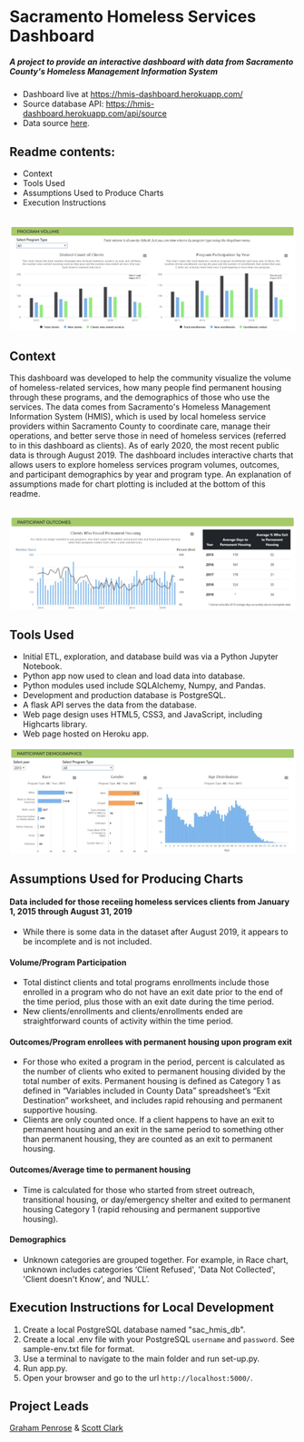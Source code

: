 # Sacramento Homeless Services Dashboard

##### A project to provide an interactive dashboard with data from Sacramento County's Homeless Management Information System

* Dashboard live at https://hmis-dashboard.herokuapp.com/
* Source database API: https://hmis-dashboard.herokuapp.com/api/source 
* Data source [here](https://github.com/code4sac/sacramento-county-homeless-hmis-data/tree/master/data).

## Readme contents:
* Context
* Tools Used
* Assumptions Used to Produce Charts
* Execution Instructions 
<br /><br />
 
![top_of_dash](images/HMIS_dash_top.JPG)

## Context

This dashboard was developed to help the community visualize the volume of homeless-related services, how many people find permanent housing through these programs, and the demographics of those who use the services. The data comes from Sacramento's Homeless Management Information System (HMIS), which is used by local homeless service providers within Sacramento County to coordinate care, manage their operations, and better serve those in need of homeless services (referred to in this dashboard as clients). As of early 2020, the most recent public data is through August 2019. The dashboard includes interactive charts that allows users to explore homeless services program volumes, outcomes, and participant demographics by year and program type. An explanation of assumptions made for chart plotting is included at the bottom of this readme.  <br /><br />

![mid_dash](images/HMIS_dash_middle.JPG)


## Tools Used

* Initial ETL, exploration, and database build was via a Python Jupyter Notebook.
* Python app now used to clean and load data into database. 
* Python modules used include SQLAlchemy, Numpy, and Pandas.
* Development and production database is PostgreSQL.
* A flask API serves the data from the database.
* Web page design uses HTML5, CSS3, and JavaScript, including Highcarts library.
* Web page hosted on Heroku app. 

![bottom_dash](images/HMIS_dash_bottom.JPG)

## Assumptions Used for Producing Charts

#### Data included for those receiing homeless services clients from January 1, 2015 through August 31, 2019

- While there is some data in the dataset after August 2019, it appears to be incomplete and is not included.

#### Volume/Program Participation

- Total distinct clients and total programs enrollments include those enrolled in a program who do not have an exit date prior to the end of the time period, plus those with an exit date during the time period.
- New clients/enrollments and clients/enrollments ended are straightforward counts of activity within the time period.

#### Outcomes/Program enrollees with permanent housing upon program exit

- For those who exited a program in the period, percent is calculated as the number of clients who exited to permanent housing divided by the total number of exits. Permanent housing is defined as Category 1 as defined in “Variables included in County Data” spreadsheet’s “Exit Destination” worksheet, and includes rapid rehousing and permanent supportive housing. 
- Clients are only counted once. If a client happens to have an exit to permanent housing and an exit in the same period to something other than permanent housing, they are counted as an exit to permanent housing.

#### Outcomes/Average time to permanent housing

- Time is calculated for those who started from street outreach, transitional housing, or day/emergency shelter and exited to permanent housing Category 1 (rapid rehousing and permanent supportive housing).

#### Demographics

- Unknown categories are grouped together. For example, in Race chart, unknown includes categories ‘Client Refused', 'Data Not Collected', 'Client doesn't Know', and ‘NULL’.

## Execution Instructions for Local Development

1. Create a local PostgreSQL database named "sac_hmis_db".
2. Create a local .env file with your PostgreSQL `username` and `password`. See sample-env.txt file for format.
3. Use a terminal to navigate to the main folder and run set-up.py.
4. Run app.py.
5. Open your browser and go to the url `http://localhost:5000/`.

## Project Leads

[Graham Penrose](https://www.linkedin.com/in/graham-penrose-ab6a7b188/) & [Scott Clark](https://www.linkedin.com/in/scott-d-clark/)
